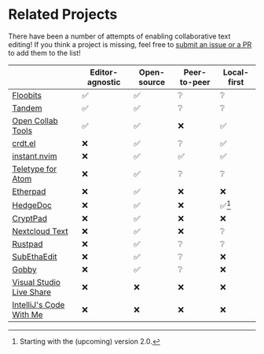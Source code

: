 # Related Projects

There have been a number of attempts of enabling collaborative text editing! If you think a project is missing, feel free to [submit an issue or a PR](https://github.com/ethersync/ethersync) to add them to the list!

| | Editor-agnostic | Open-source | Peer-to-peer | Local-first |
|-|-|-|-|-|
| [Floobits](https://github.com/Floobits)                                              | ✅ | ✅ | ❔ | ❔ |
| [Tandem](https://github.com/typeintandem/tandem)                                     | ✅ | ✅ | ❔ | ❔ |
| [Open Collab Tools](https://www.open-collab.tools)                                   | ✅ | ✅ | ❌ | ✅ |
| [crdt.el](https://github.com/zaeph/crdt.el)                                          | ❌ | ✅ | ❔ | ✅ |
| [instant.nvim](https://github.com/jbyuki/instant.nvim)                               | ❌ | ✅ | ✅ | ✅ |
| [Teletype for Atom](https://github.com/atom/teletype)                                | ❌ | ✅ | ❔ | ❔ |
| [Etherpad](https://etherpad.org)                                                     | ❌ | ✅ | ❌ | ❌ |
| [HedgeDoc](https://hedgedoc.org)                                                     | ❌ | ✅ | ❌ | ✅[^cryptpad] |
| [CryptPad](https://cryptpad.org)                                                     | ❌ | ✅ | ❌ | ❌ |
| [Nextcloud Text](https://github.com/nextcloud/text)                                  | ❌ | ✅ | ❌ | ❔ |
| [Rustpad](https://github.com/ekzhang/rustpad)                                        | ❌ | ✅ | ❔ | ❔ |
| [SubEthaEdit](https://en.wikipedia.org/wiki/SubEthaEdit)                             | ❌ | ✅ | ❔ | ❌ |
| [Gobby](https://en.wikipedia.org/wiki/Gobby)                                         | ❌ | ✅ | ❔ | ❌ |
| [Visual Studio Live Share](https://visualstudio.microsoft.com/services/live-share/)  | ❌ | ❌ | ❌ | ❌ |
| [IntelliJ's Code With Me](https://www.jetbrains.com/help/idea/code-with-me.html)     | ❌ | ❌ | ❌ | ❌ |

[^cryptpad]: Starting with the (upcoming) version 2.0.
